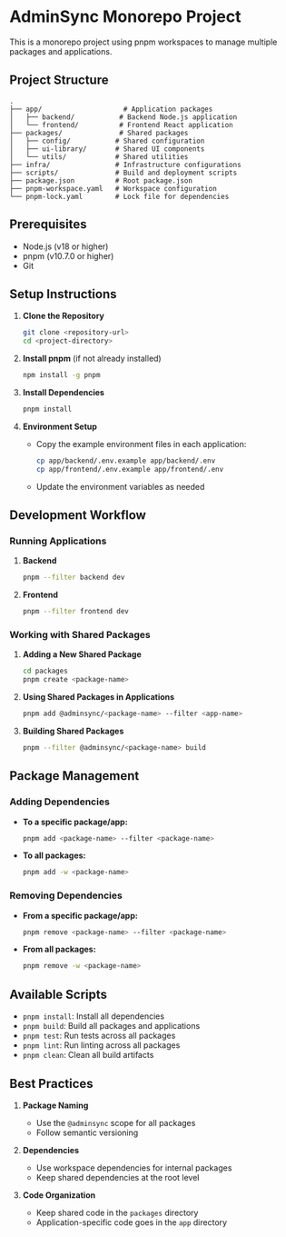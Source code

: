 # AdminSync Monorepo Project

This is a monorepo project using pnpm workspaces to manage multiple packages and applications.

## Project Structure

```
.
├── app/                    # Application packages
│   ├── backend/           # Backend Node.js application
│   └── frontend/          # Frontend React application
├── packages/              # Shared packages
│   ├── config/           # Shared configuration
│   ├── ui-library/       # Shared UI components
│   └── utils/            # Shared utilities
├── infra/                # Infrastructure configurations
├── scripts/              # Build and deployment scripts
├── package.json          # Root package.json
├── pnpm-workspace.yaml   # Workspace configuration
└── pnpm-lock.yaml        # Lock file for dependencies
```

## Prerequisites

- Node.js (v18 or higher)
- pnpm (v10.7.0 or higher)
- Git

## Setup Instructions

1. **Clone the Repository**
   ```bash
   git clone <repository-url>
   cd <project-directory>
   ```

2. **Install pnpm** (if not already installed)
   ```bash
   npm install -g pnpm
   ```

3. **Install Dependencies**
   ```bash
   pnpm install
   ```

4. **Environment Setup**
   - Copy the example environment files in each application:
     ```bash
     cp app/backend/.env.example app/backend/.env
     cp app/frontend/.env.example app/frontend/.env
     ```
   - Update the environment variables as needed

## Development Workflow

### Running Applications

1. **Backend**
   ```bash
   pnpm --filter backend dev
   ```

2. **Frontend**
   ```bash
   pnpm --filter frontend dev
   ```

### Working with Shared Packages

1. **Adding a New Shared Package**
   ```bash
   cd packages
   pnpm create <package-name>
   ```

2. **Using Shared Packages in Applications**
   ```bash
   pnpm add @adminsync/<package-name> --filter <app-name>
   ```

3. **Building Shared Packages**
   ```bash
   pnpm --filter @adminsync/<package-name> build
   ```

## Package Management

### Adding Dependencies

- **To a specific package/app:**
  ```bash
  pnpm add <package-name> --filter <package-name>
  ```

- **To all packages:**
  ```bash
  pnpm add -w <package-name>
  ```

### Removing Dependencies

- **From a specific package/app:**
  ```bash
  pnpm remove <package-name> --filter <package-name>
  ```

- **From all packages:**
  ```bash
  pnpm remove -w <package-name>
  ```

## Available Scripts

- `pnpm install`: Install all dependencies
- `pnpm build`: Build all packages and applications
- `pnpm test`: Run tests across all packages
- `pnpm lint`: Run linting across all packages
- `pnpm clean`: Clean all build artifacts

## Best Practices

1. **Package Naming**
   - Use the `@adminsync` scope for all packages
   - Follow semantic versioning

2. **Dependencies**
   - Use workspace dependencies for internal packages
   - Keep shared dependencies at the root level

3. **Code Organization**
   - Keep shared code in the `packages` directory
   - Application-specific code goes in the `app` directory
